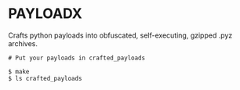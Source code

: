# PAYLOADX

Crafts python payloads into obfuscated, self-executing, gzipped .pyz archives.

```
# Put your payloads in crafted_payloads

$ make
$ ls crafted_payloads
```
